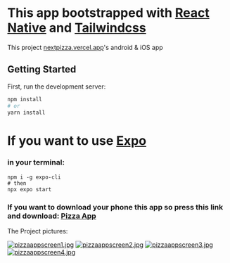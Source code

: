 # This app bootstrapped with [React Native](https://reactnative.dev/) and [Tailwindcss](https://tailwindcss.com/)
This project [nextpizza.vercel.app](https://nextpizza.vercel.app)'s android &amp; iOS app

## Getting Started

First, run the development server:

```bash
npm install
# or
yarn install
```

# If you want to use [Expo](https://docs.expo.dev/)

### in your terminal: 
```
npm i -g expo-cli
# then
npx expo start
```

### If you want to download your phone this app so press this link and download: [Pizza App](https://expo.dev/accounts/xasanof17/projects/pizza/builds/723a6ad4-16a0-4995-8b48-235348a25733)

The Project pictures:

[![pizzaappscreen1.jpg](https://i.postimg.cc/MTQcQ9Xm/pizzaappscreen1.jpg)](https://postimg.cc/G8bh0JF4)
[![pizzaappscreen2.jpg](https://i.postimg.cc/RhxWQwH5/pizzaappscreen2.jpg)](https://postimg.cc/xJgj9J5t)
[![pizzaappscreen3.jpg](https://i.postimg.cc/FKqdzMFK/pizzaappscreen3.jpg)](https://postimg.cc/rd1FYYr6)
[![pizzaappscreen4.jpg](https://i.postimg.cc/HLj8pYgK/pizzaappscreen4.jpg)](https://postimg.cc/67JpcNTL)
